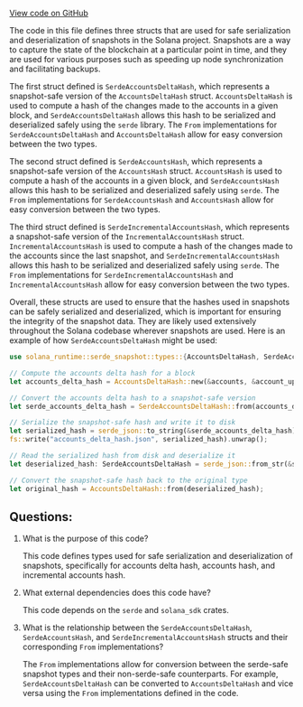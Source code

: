 
[View code on GitHub](https://github.com/solana-labs/solana/blob/master/runtime/src/serde_snapshot/types.rs)

The code in this file defines three structs that are used for safe serialization and deserialization of snapshots in the Solana project. Snapshots are a way to capture the state of the blockchain at a particular point in time, and they are used for various purposes such as speeding up node synchronization and facilitating backups.

The first struct defined is `SerdeAccountsDeltaHash`, which represents a snapshot-safe version of the `AccountsDeltaHash` struct. `AccountsDeltaHash` is used to compute a hash of the changes made to the accounts in a given block, and `SerdeAccountsDeltaHash` allows this hash to be serialized and deserialized safely using the `serde` library. The `From` implementations for `SerdeAccountsDeltaHash` and `AccountsDeltaHash` allow for easy conversion between the two types.

The second struct defined is `SerdeAccountsHash`, which represents a snapshot-safe version of the `AccountsHash` struct. `AccountsHash` is used to compute a hash of the accounts in a given block, and `SerdeAccountsHash` allows this hash to be serialized and deserialized safely using `serde`. The `From` implementations for `SerdeAccountsHash` and `AccountsHash` allow for easy conversion between the two types.

The third struct defined is `SerdeIncrementalAccountsHash`, which represents a snapshot-safe version of the `IncrementalAccountsHash` struct. `IncrementalAccountsHash` is used to compute a hash of the changes made to the accounts since the last snapshot, and `SerdeIncrementalAccountsHash` allows this hash to be serialized and deserialized safely using `serde`. The `From` implementations for `SerdeIncrementalAccountsHash` and `IncrementalAccountsHash` allow for easy conversion between the two types.

Overall, these structs are used to ensure that the hashes used in snapshots can be safely serialized and deserialized, which is important for ensuring the integrity of the snapshot data. They are likely used extensively throughout the Solana codebase wherever snapshots are used. Here is an example of how `SerdeAccountsDeltaHash` might be used:

```rust
use solana_runtime::serde_snapshot::types::{AccountsDeltaHash, SerdeAccountsDeltaHash};

// Compute the accounts delta hash for a block
let accounts_delta_hash = AccountsDeltaHash::new(&accounts, &account_updates);

// Convert the accounts delta hash to a snapshot-safe version
let serde_accounts_delta_hash = SerdeAccountsDeltaHash::from(accounts_delta_hash);

// Serialize the snapshot-safe hash and write it to disk
let serialized_hash = serde_json::to_string(&serde_accounts_delta_hash).unwrap();
fs::write("accounts_delta_hash.json", serialized_hash).unwrap();

// Read the serialized hash from disk and deserialize it
let deserialized_hash: SerdeAccountsDeltaHash = serde_json::from_str(&serialized_hash).unwrap();

// Convert the snapshot-safe hash back to the original type
let original_hash = AccountsDeltaHash::from(deserialized_hash);
```
## Questions: 
 1. What is the purpose of this code?
    
    This code defines types used for safe serialization and deserialization of snapshots, specifically for accounts delta hash, accounts hash, and incremental accounts hash.

2. What external dependencies does this code have?
    
    This code depends on the `serde` and `solana_sdk` crates.

3. What is the relationship between the `SerdeAccountsDeltaHash`, `SerdeAccountsHash`, and `SerdeIncrementalAccountsHash` structs and their corresponding `From` implementations?
    
    The `From` implementations allow for conversion between the serde-safe snapshot types and their non-serde-safe counterparts. For example, `SerdeAccountsDeltaHash` can be converted to `AccountsDeltaHash` and vice versa using the `From` implementations defined in the code.